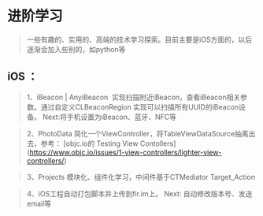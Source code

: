 # 进阶学习
> 一些有趣的、实用的、高端的技术学习探索。目前主要是iOS方面的，以后逐渐会加入些别的，如python等

## iOS ： 
>  1、iBeacon | AnyiBeacon  实现扫描附近iBeacon，查看iBeacon相关参数。通过自定义CLBeaconRegion 实现可以扫描所有UUID的iBeacon设备。
 Next:将手机设置为iBeacon、蓝牙、NFC等   

>  2、PhotoData  简化一个ViewController，将TableViewDataSource抽离出去，参考： [objc.io的 Testing View Contollers] (https://www.objc.io/issues/1-view-controllers/lighter-view-controllers/)

> 3、Projects 模块化、组件化学习，中间件基于CTMediator Target_Action

> 4、iOS工程自动打包脚本并上传到fir.im上。
  Next: 自动修改版本号、发送email等
  
  


